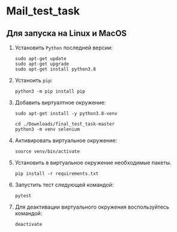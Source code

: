 # Mail_test_task

## Для запуска на Linux и MacOS

1. Установить `Python` последней версии:

	```
	sudo apt-get update
	sudo apt-get upgrade
	sudo apt-get install python3.8
	```

2. Устаноить `pip`:

	```
	python3 -m pip install pip
	```

3. Добавить виртуалтное окружение:

	```
	sudo apt-get install -y python3.8-venv
 
	cd ./Downloads/final_test_task-master
	python3 -m venv selenium
	```

4. Активировать виртуальное окружение:

	```
	source venv/bin/activate
	```

5. Установить в виртуальное окружение необходимые пакеты.

	```
	pip install -r requirements.txt
	```
	
6. Запустить тест следующей командой:

	```
	pytest
	```

7. Для деактивации виртуального окружения воспользуйтесь командой:

	```
	deactivate
	```
